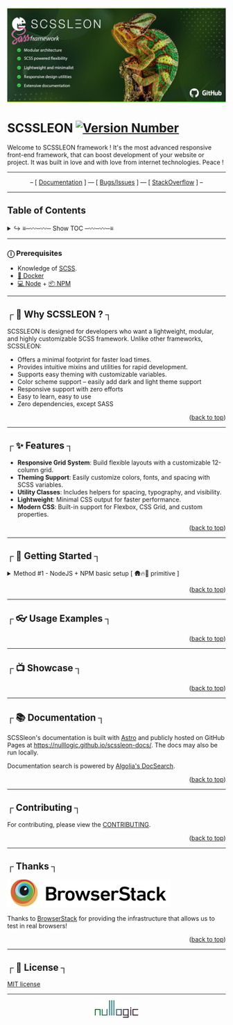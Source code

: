 <p align="left">
    <picture>
      <source media="(prefers-color-scheme: dark)" srcset="./.imgs/header.jpg">
      <img alt="SCSSleon framework" src="./.imgs/header.jpg">
    </picture>
</p>

# SCSSLEON [![Version Number](https://img.shields.io/badge/dynamic/json?url=https%3A%2F%2Fraw.githubusercontent.com%2Fnulllogic%2Fscssleon%2Frefs%2Fheads%2Fmaster%2Fpackage.json&query=%24.version&style=flat&label=version&labelColor=%23b0de48&color=%231b3317)](https://github.com/Tencent/QMUI_Web/ "Version Number")

Welcome to SCSSLEON framework ! It's the most advanced responsive front-end framework, that can boost development of your website or project. It was built in love and with love from internet technologies. Peace ! 

<hr />

<p align="center">
– [ <a href="http://nulllogic.github.io/scssleon-docs" target="_self">Documentation</a> ] — [ <a href="https://github.com/nulllogic/scssleon/issues" target="_blank">Bugs/Issues</a> ] — [ <a href="https://stackoverflow.com/questions/tagged/scssleon" target="_blank">StackOverflow</a> ] –
</p>

<hr />

## Table of Contents
<details>
    <summary>↪ ≡─〰─〰─ Show TOC ─〰─〰─≡</summary>

- [Why SCSSLEON?](#user-content---why-scssleon--)
- [Features](#user-content---features-)
- [Getting started](#user-content---getting-started-)
- [Usage Examples](#user-content---usage-examples-)
- [Showcase](#user-content---showcase-)
- [Documentation](#user-content---documentation-)
- [Contributing](#user-content--contributing-)
- [Thanks](#user-content--thanks-)
- [License](#user-content---license-)

</details>

<hr />


### ⓘ Prerequisites
- Knowledge of [SCSS](https://sass-lang.com).
- [🐳 Docker](https://www.docker.com)
- [💻 Node](https://nodejs.org) + [📦 NPM](https://nodejs.org)

<hr />

## ┌ 🤔 Why SCSSLEON ? ┐ 

SCSSLEON is designed for developers who want a lightweight, modular, and highly customizable SCSS framework. Unlike other frameworks, SCSSLEON:

- Offers a minimal footprint for faster load times.
- Provides intuitive mixins and utilities for rapid development.
- Supports easy theming with customizable variables.
- Color scheme support – easily add dark and light theme support
- Responsive support with zero efforts
- Easy to learn, easy to use
- Zero dependencies, except SASS

<p align="right">(<a href="#readme-top">back to top</a>)</p>

<hr />

## ┌ ✨ Features ┐

- **Responsive Grid System**: Build flexible layouts with a customizable 12-column grid.
- **Theming Support**: Easily customize colors, fonts, and spacing with SCSS variables.
- **Utility Classes**: Includes helpers for spacing, typography, and visibility.
- **Lightweight**: Minimal CSS output for faster performance.
- **Modern CSS**: Built-in support for Flexbox, CSS Grid, and custom properties.

<p align="right">(<a href="#readme-top">back to top</a>)</p>

<hr />

## ┌ 🧭 Getting Started ┐

<details>
    <summary> Method #1 - NodeJS + NPM basic setup [ 🛖🔥🦴 primitive ] </summary>
<br />

1. Install packages – run the following command in your project directory to install SCSSLEON + SASS:

```bash
npm i @nulllogic/scssleon sass
```

2. Initialize your project (if not already done). If your project doesn't have a package.json file, create one by running:

```bash
npm init -y
```

3. Update `package.json` file. Add following strings

```json
"scripts": {
  "sass-dev": "sass --watch --update --style=expanded styles:assets/css --load-path=node_modules",
  "sass-prod": "sass --no-source-map --style=compressed styles:assets/css --load-path=node_modules"
}
```

It will look like this : 
```json
{
  "dependencies": {
    "@nulllogic/scssleon": "^1.0.5",
    "sass": "^1.89.2"
  },
  "name": "test",
  "version": "1.0.0",
  "main": "index.js",
  "devDependencies": {},
  "scripts": {
    "sass-dev": "sass --watch --update --style=expanded styles:assets/css --load-path=node_modules",
    "sass-prod": "sass --no-source-map --style=compressed styles:assets/css --load-path=node_modules"
  },
  "keywords": [],
  "author": "",
  "license": "ISC",
  "description": ""
}
```

4. Create `app.scss` inside your project in `/styles` directory

```scss
@use 'sass:map';
@use "sass:string";

@forward "@nulllogic/scssleon/scss/mixins";
@forward "@nulllogic/scssleon/scss/functions";

@use "@nulllogic/scssleon/scss/config.scss" as config with (
  // This is main config, that you can tweak
  $config: (
    prefix: "xii",
    enable: (
      wrapper: false,
    ),
  )
);

@use "@nulllogic/scssleon/themes/default.scss" as theme with (
  $config : config.$config,
  $theme: (
    html : (
      body : (
        _colors: (
          light : (
            background : rgb(244, 244, 244),
            color: rgb(28, 29, 31),
          ),
          dark : (
            background : rgb(5, 17, 4),
            color: '#ccc'
          )
        )
      )
    )
  )
);

$config: config.$config;
$theme: theme.$theme;
```

5. Create `base.scss` inside your project in `/styles/components` directory
```scss
// Loading your SCSS module with pre-defined config and theme
// ↓ Config
@use "../app.scss" as app;

// Loading modules and components
// ↓ Root
@use "@nulllogic/scssleon/scss/root" with (
    $config: app.$config,
    $theme: app.$theme
);

// Great reset
@use "@nulllogic/scssleon/scss/reset" with (
    $config: app.$config,
    $theme: app.$theme
);

// Base
@use "@nulllogic/scssleon/scss/base" with (
    $config: app.$config,
    $theme: app.$theme
);
```

6. Run node command at root `/` of your project to generate CSS code to `/assets/css`

```bash
npm run sass-dev
```

7. Profit – you have output at `/assets/css` directory now 🙌

<img alt="SCSSleon framework" src="./.imgs/method_1.jpg">

</details>

<p align="right">(<a href="#readme-top">back to top</a>)</p>

<hr />

## ┌ 👓 Usage Examples ┐

<p align="right">(<a href="#readme-top">back to top</a>)</p>

<hr />

## ┌ 📺 Showcase ┐

<p align="right">(<a href="#readme-top">back to top</a>)</p>

<hr />

## ┌ 📚 Documentation ┐

SCSSleon's documentation is built with [Astro](https://astro.build/) and publicly hosted on GitHub Pages at <https://nulllogic.github.io/scssleon-docs/>. The docs may also be run locally.

Documentation search is powered by [Algolia's DocSearch](https://community.algolia.com/docsearch/).

<p align="right">(<a href="#readme-top">back to top</a>)</p>

<hr />

## ┌ Contributing ┐

For contributing, please view the [CONTRIBUTING](CONTRIBUTING.md).

<p align="right">(<a href="#readme-top">back to top</a>)</p>

<hr />

## ┌ Thanks ┐

<a href="https://www.browserstack.com" title="BrowserStack" target="_blank">
    <picture>
      <source media="(prefers-color-scheme: dark)" srcset="./.imgs/bstack-logo-global.svg">
      <img alt="SCSSleon framework" src="./.imgs/bstack-logo-global-dark.svg">
    </picture>
</a><br />

Thanks to [BrowserStack](https://www.browserstack.com/) for providing the infrastructure that allows us to test in real browsers!

<p align="right">(<a href="#readme-top">back to top</a>)</p>

<hr />

## ┌ 📜 License ┐
[MIT license](LICENSE)

<hr />

<p align="center">
  <a href="https://nulllogic.net/" target="_blank">
    <picture>
      <source media="(prefers-color-scheme: dark)" srcset="./.imgs/logo_nulllogic_dark.png">
      <img alt="SCSSleon framework" src="./.imgs/logo_nulllogic.png">
    </picture>
  </a>
</p>